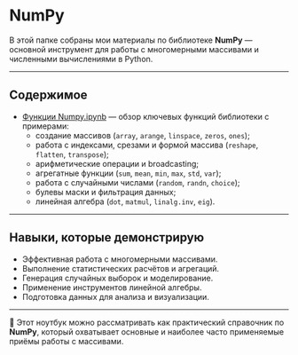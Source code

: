 # NumPy

В этой папке собраны мои материалы по библиотеке **NumPy** — основной инструмент для работы с многомерными массивами и численными вычислениями в Python.

---

## Содержимое

- [Функции Numpy.ipynb](Функции%20Numpy.ipynb) — обзор ключевых функций библиотеки с примерами:
  - создание массивов (`array`, `arange`, `linspace`, `zeros`, `ones`);
  - работа с индексами, срезами и формой массива (`reshape`, `flatten`, `transpose`);
  - арифметические операции и broadcasting;
  - агрегатные функции (`sum`, `mean`, `min`, `max`, `std`, `var`);
  - работа с случайными числами (`random`, `randn`, `choice`);
  - булевы маски и фильтрация данных;
  - линейная алгебра (`dot`, `matmul`, `linalg.inv`, `eig`).

---

## Навыки, которые демонстрирую
- Эффективная работа с многомерными массивами.
- Выполнение статистических расчётов и агрегаций.
- Генерация случайных выборок и моделирование.
- Применение инструментов линейной алгебры.
- Подготовка данных для анализа и визуализации.

---

📌 Этот ноутбук можно рассматривать как практический справочник по **NumPy**, который охватывает основные и наиболее часто применяемые приёмы работы с массивами.
